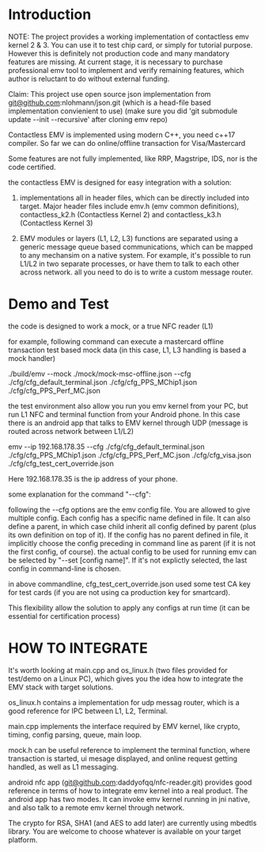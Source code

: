 # Introduction

NOTE: The project provides a working implementation of contactless emv kernel 2 & 3. You can use it to test chip card, or simply for tutorial purpose. However this is definitely not production code and many mandatory features are missing.  At current stage, it is necessary to purchase professional emv tool to implement and verify remaining features, which author is reluctant to do without external funding. 

Claim: This project use open source json implementation from git@github.com:nlohmann/json.git (which is a head-file based implementation convienient to use)
(make sure you did 'git submodule update --init --recursive' after cloning emv repo)

Contactless EMV is implemented using modern C++, you need c++17 compiler. So far we can do online/offline transaction for Visa/Mastercard

Some features are not fully implemented, like RRP, Magstripe, IDS, nor is the code certified.

the contactless EMV is designed for easy integration with a solution:

1) implementations all in header files, which can be directly included into target. Major header files include emv.h (emv common definitions), contactless_k2.h (Contactless Kernel 2) and contactless_k3.h (Contactless Kernel 3)

2) EMV modules or layers (L1, L2, L3) functions are separated using a generic message queue based communications, which can be mapped to any mechansim on a native system. For example, it's possible to run L1/L2 in two separate processes, or have them to talk to each other across network. all you need to do is to write a custom message router.

# Demo and Test
the code is designed to work a mock, or a true NFC reader (L1)

for example, following command can execute a mastercard offline transaction test based mock data (in this case, L1, L3 handling is based a mock handler)

./build/emv --mock ./mock/mock-msc-offline.json --cfg ./cfg/cfg_default_terminal.json ./cfg/cfg_PPS_MChip1.json ./cfg/cfg_PPS_Perf_MC.json

the test environment also allow you run you emv kernel from your PC, but run L1 NFC and terminal function from your Android phone. In this case there is an android app that talks to EMV kernel through UDP (message is routed across network between L1/L2)

emv --ip 192.168.178.35 --cfg ./cfg/cfg_default_terminal.json ./cfg/cfg_PPS_MChip1.json ./cfg/cfg_PPS_Perf_MC.json ./cfg/cfg_visa.json ./cfg/cfg_test_cert_override.json

Here 192.168.178.35 is the ip address of your phone.

some explanation for the  command "--cfg":

following the --cfg options are the emv config file. You are allowed to give multiple config. Each config has a specific name defined in file. It can also define a parent, in which case child inherit all config defined by parent (plus its own definition on top of it). If the config has no parent defined in file, it implicitly choose the config preceding in command line as parent (if it is not the first config, of course). 
the actual config to be used for running emv can be selected by "--set [config name]". If it's not explictly selected, the last config in command-line is chosen.

in above commandline, cfg_test_cert_override.json used some test CA key for test cards (if you are not using ca production key for smartcard).

This flexibility allow the solution to apply any configs at run time (it can be essential for certification process)

# HOW TO INTEGRATE
It's worth looking at main.cpp and os_linux.h (two files provided for test/demo on a Linux PC), which gives you the idea how to integrate the EMV stack with target solutions.

os_linux.h contains a implementation for udp messag router, which is a good reference for IPC between L1, L2, Terminal.

main.cpp implements the interface required by EMV kernel, like crypto, timing, config parsing, queue, main loop.

mock.h can be useful reference to implement the terminal function, where transaction is started, ui mesage displayed, and online request getting handled, as well as L1 messaging.

android nfc app (git@github.com:daddyofqq/nfc-reader.git) provides good reference in terms of how to integrate emv kernel into a real product. The android app has two modes. It can invoke emv kernel running in jni native, and also talk to a remote emv kernel through network.

The crypto for RSA, SHA1 (and AES to add later) are currently using mbedtls library. You are welcome to choose whatever is available on your target platform.
